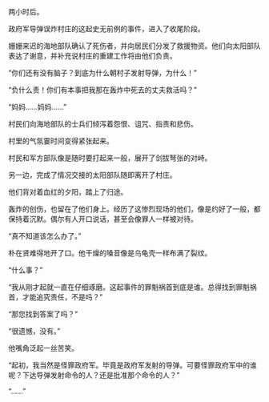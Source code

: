 两小时后。

政府军导弹误炸村庄的这起史无前例的事件，进入了收尾阶段。

姗姗来迟的海地部队确认了死伤者，并向居民们分发了救援物资。他们向太阳部队表达了谢意，并补充说村庄的重建工作将由他们负责。

“你们还有没有脑子？到底为什么朝村子发射导弹，为什么！”

“负什么责！你们有本事把我那在轰炸中死去的丈夫救活吗？”

“妈妈……妈妈……”

村民们向海地部队的士兵们倾泻着怨恨、诅咒、指责和悲伤。

村里的气氛霎时间变得紧张起来。

村民和军方部队像是随时要打起来一般，展开了剑拔弩张的对峙。

另一边，完成了情况交接的太阳部队随即离开了村庄。

他们背对着血红的夕阳，踏上了归途。

轰炸的创伤，也留在了他们身上。经历了这惨烈现场的他们，像是约好了一般，都保持着沉默。偶尔有人开口说话，甚至会像罪人一样被对待。

“真不知道该怎么办了。”

朴在贤难得地开了口。他干燥的嗓音像是乌龟壳一样布满了裂纹。

“什么事？”

“我从刚才起就一直在仔细琢磨。这起事件的罪魁祸首到底是谁。总得找到罪魁祸首，才能追究责任，不是吗？”

“那您找到答案了吗？”

“很遗憾，没有。”

他嘴角泛起一丝苦笑。

“起初，我当然是怪罪政府军。毕竟是政府军发射的导弹。可要怪罪政府军中的谁呢？下达导弹发射命令的人？还是批准那个命令的人？”

“……”